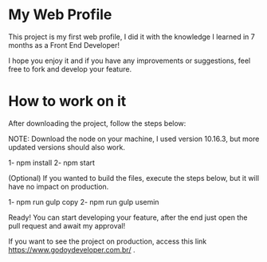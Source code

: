 # My Web Profile

This project is my first web profile, I did it with the knowledge I learned in 7 months as a Front End Developer!

I hope you enjoy it and if you have any improvements or suggestions, feel free to fork and develop your feature.

# How to work on it

After downloading the project, follow the steps below:

NOTE: Download the node on your machine, I used version 10.16.3, but more updated versions should also work.

1- npm install
2- npm start

(Optional) If you wanted to build the files, execute the steps below, but it will have no impact on production.

1- npm run gulp copy
2- npm run gulp usemin

Ready! You can start developing your feature, after the end just open the pull request and await my approval!

If you want to see the project on production, access this link https://www.godoydeveloper.com.br/ .
